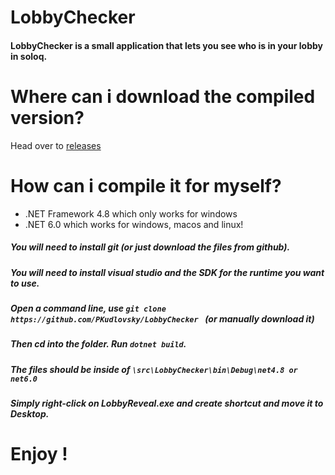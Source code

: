 # LobbyChecker

#### LobbyChecker is a small application that lets you see who is in your lobby in soloq.

# Where can i download the compiled version?
Head over to [releases](https://github.com/PKudlovsky/LobbyChecker/releases/)
# How can i compile it for myself?
* .NET Framework 4.8 which only works for windows
* .NET 6.0 which works for windows, macos and linux!
##### You will need to install git (or just download the files from github).
##### You will need to install visual studio and the SDK for the runtime you want to use.
##### Open a command line, use `git clone  https://github.com/PKudlovsky/LobbyChecker ` (or manually download it)
##### Then cd into the folder. Run `dotnet build`.
##### The files should be inside of `\src\LobbyChecker\bin\Debug\net4.8 or net6.0`
##### Simply right-click on LobbyReveal.exe and create shortcut and move it to Desktop.

# Enjoy !
